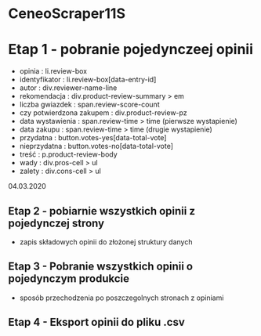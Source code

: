 # CeneoScraper11S
# Etap 1 - pobranie pojedynczeej opinii 
- opinia    : li.review-box
- identyfikator : li.review-box[data-entry-id]
- autor     : div.reviewer-name-line
- rekomendacja      : div.product-review-summary > em
- liczba gwiazdek       :  span.review-score-count
- czy potwierdzona zakupem  :  div.product-review-pz
- data wystawienia      : span.review-time > time  (pierwsze wystapienie)
- data zakupu       :  span.review-time > time  (drugie wystapienie)
- przydatna     : button.votes-yes[data-total-vote]
- nieprzydatna      : button.votes-no[data-total-vote]
- treść     : p.product-review-body
- wady      : div.pros-cell > ul
- zalety    : div.cons-cell > ul

04.03.2020

## Etap 2 - pobiarnie wszystkich opinii z pojedynczej strony
- zapis składowych opinii do złożonej struktury danych
## Etap 3 - Pobranie wszystkich opinii o pojedynczym produkcie
- sposób przechodzenia po poszczegolnych stronach z opiniami 
## Etap 4 - Eksport opinii do pliku .csv 